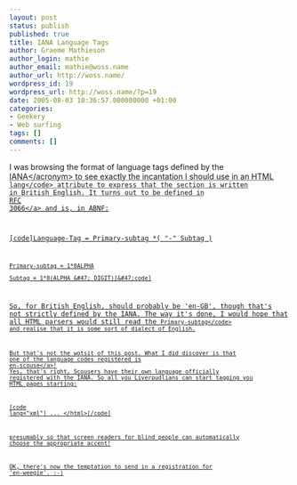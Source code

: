 ```yaml
---
layout: post
status: publish
published: true
title: IANA Language Tags
author: Graeme Mathieson
author_login: mathie
author_email: mathie@woss.name
author_url: http://woss.name/
wordpress_id: 19
wordpress_url: http://woss.name/?p=19
date: 2005-08-03 10:36:57.000000000 +01:00
categories:
- Geekery
- Web surfing
tags: []
comments: []
---
```

I was browsing the format of language tags defined by the <acronym title="Internet Assigned Numbers Association">IANA<&#47;acronym> to see exactly the incantation I should use in an HTML <code>lang<&#47;code> attribute to express that the section is written in British English.  It turns out to be defined in <a href="http:&#47;&#47;www.faqs.org&#47;rfcs&#47;rfc3066.html" title="Tags for the Identification of Languages">RFC 3066<&#47;a> and is, in ABNF:

[code]Language-Tag = Primary-subtag *( "-" Subtag )

    Primary-subtag = 1*8ALPHA

    Subtag = 1*8(ALPHA &#47; DIGIT)[&#47;code]

So, for British English, should probably be 'en-GB', though that's not strictly defined by the IANA.  The way it's done, I would hope that all HTML parsers would still read the <code>Primary-subtag<&#47;code> and realise that it is some sort of dialect of English.

But that's not the wotsit of this post.  What I did discover is that one of the language codes registered is <a href="http:&#47;&#47;www.iana.org&#47;assignments&#47;lang-tags&#47;en-scouse" title="English Liverpudlian dialect known as 'Scouse'">en-scouse<&#47;a>!  Yes, that's right, Scousers have their own language officially registered with the IANA.  So all you Liverpudlians can start tagging you HTML pages starting:

[code lang="xml"]<html xmlns="http:&#47;&#47;www.w3.org&#47;1999&#47;xhtml"
      lang="en-scouse" xml:lang="en-scouse">
  ...
<&#47;html>[&#47;code]

presumably so  that screen readers for blind people can automatically choose the appropriate accent!

OK, there's now the temptation to send in a registration for 'en-weegie'. :-)
